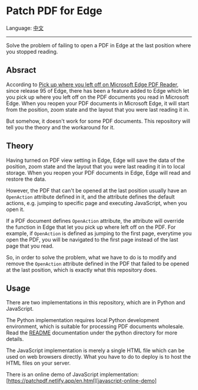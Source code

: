 # Patch PDF for Edge

Language: [中文](README.zh_CN.md)

---

Solve the problem of failing to open a PDF in Edge at the last position where you stopped reading.

## Absract

According to [Pick up where you left off on Microsoft Edge PDF Reader][pick-up-where-you-left-off], since release 95 of Edge, there has been a feature added to Edge which let you pick up where you left off on the PDF documents you read in Microsoft Edge. When you reopen your PDF documents in Microsoft Edge, it will start from the position, zoom state and the layout that you were last reading it in.

But somehow, it doesn't work for some PDF documents. This repository will tell you the theory and the workaround for it.

## Theory

Having turned on PDF view setting in Edge, Edge will save the data of the position, zoom state and the layout that you were last reading it in to local storage. When you reopen your PDF documents in Edge, Edge will read and restore the data.

However, the PDF that can't be opened at the last position usually have an `OpenAction` attribute defined in it, and the attribute defines the default actions, e.g. jumping to specific page and executing JavaScript, when you open it.

If a PDF document defines `OpenAction` attribute, the attribute will override the function in Edge that let you pick up where left off on the PDF. For example, if `OpenAction` is defined as jumping to the first page, everytime you open the PDF, you will be navigated to the first page instead of the last page that you read.

So, in order to solve the problem, what we have to do is to modify and remove the `OpenAction` attribute defined in the PDF that failed to be opened at the last position, which is exactly what this repository does.

## Usage

There are two implementations in this repository, which are in Python and JavaScript.

The Python implementation requires local Python development environment, which is suitable for processing PDF documents wholesale. Read the [README][python-readme] documentation under the python directory for more details.

The JavaScript implementation is merely a single HTML file which can be used on web browsers directly. What you have to do to deploy is to host the HTML files on your server.

There is an online demo of JavaScript implementation: [https://patchpdf.netlify.app/en.html][javascript-online-demo]

[pick-up-where-you-left-off]: https://techcommunity.microsoft.com/discussions/edgeinsiderannouncements/pick-up-where-you-left-off-on-microsoft-edge-pdf-reader/2771351

[python-readme]: python/README.md

[javascript-readme]: javascript/README.md

[javascript-online-demo]: https://patchpdf.netlify.app/en.html